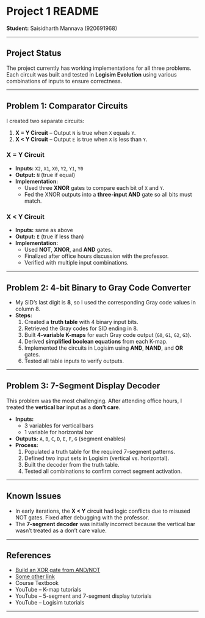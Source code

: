 # Project 1 README

**Student:** Saisidharth Mannava (920691968)

---

## Project Status
The project currently has working implementations for all three problems. Each circuit was built and tested in **Logisim Evolution** using various combinations of inputs to ensure correctness.

---

## Problem 1: Comparator Circuits

I created two separate circuits:
1. **X = Y Circuit** – Output `N` is true when `X` equals `Y`.
2. **X < Y Circuit** – Output `E` is true when `X` is less than `Y`.

### X = Y Circuit
- **Inputs:** `X2`, `X1`, `X0`, `Y2`, `Y1`, `Y0`  
- **Output:** `N` (true if equal)  
- **Implementation:**
  - Used three **XNOR** gates to compare each bit of `X` and `Y`.
  - Fed the XNOR outputs into a **three-input AND** gate so all bits must match.

### X < Y Circuit
- **Inputs:** same as above  
- **Output:** `E` (true if less than)  
- **Implementation:**
  - Used **NOT**, **XNOR**, and **AND** gates.
  - Finalized after office hours discussion with the professor.
  - Verified with multiple input combinations.

---

## Problem 2: 4-bit Binary to Gray Code Converter

- My SID’s last digit is **8**, so I used the corresponding Gray code values in column 8.
- **Steps:**
  1. Created a **truth table** with 4 binary input bits.
  2. Retrieved the Gray codes for SID ending in 8.
  3. Built **4-variable K-maps** for each Gray code output (`G0`, `G1`, `G2`, `G3`).
  4. Derived **simplified boolean equations** from each K-map.
  5. Implemented the circuits in Logisim using **AND**, **NAND**, and **OR** gates.
  6. Tested all table inputs to verify outputs.

---

## Problem 3: 7-Segment Display Decoder

This problem was the most challenging. After attending office hours, I treated the **vertical bar** input as a **don’t care**.

- **Inputs:**
  - 3 variables for vertical bars
  - 1 variable for horizontal bar
- **Outputs:** `A`, `B`, `C`, `D`, `E`, `F`, `G` (segment enables)
- **Process:**
  1. Populated a truth table for the required 7-segment patterns.
  2. Defined two input sets in Logisim (vertical vs. horizontal).
  3. Built the decoder from the truth table.
  4. Tested all combinations to confirm correct segment activation.

---

## Known Issues
- In early iterations, the **X < Y** circuit had logic conflicts due to misused NOT gates. Fixed after debugging with the professor.
- The **7-segment decoder** was initially incorrect because the vertical bar wasn’t treated as a don’t care value.

---

## References
- [Build an XOR gate from AND/NOT](https://electronics.stackexchange.com/questions/487529/build-an-xor-gate-from-and-not)
- [Some other link](https://stackoverflow.com)
- Course Textbook
- YouTube – K-map tutorials
- YouTube – 5-segment and 7-segment display tutorials
- YouTube – Logisim tutorials

---
